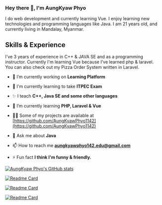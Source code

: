 ### Hey there 👋, I'm AungKyaw Phyo
I do web development and currently learning Vue. I enjoy learning new technologies and programming languages like Java. I am 21 years old, and currently living in Mandalay, Myanmar.

## Skills & Experience
I've 3 years of experience in C++ & JAVA SE and as a programming instructor. Currently I'm learning Vue because I've learned php & laravel. You can also check out my Pizza Order System written in Laravel.

- 🔭 I’m currently working on **Learning Platform**

- :book: I'm currently learning to take **ITPEC Exam**

- :sparkles: I teach **C++, Java SE and some other languages**

- 🌱 I’m currently learning **PHP, Laravel & Vue**

- 👨‍💻 Some of my projects are available at [https://github.com/AungKyawPhyo1142](https://github.com/AungKyawPhyo1142)

- 💬 Ask me about **Java**

- 📫 How to reach me **aungkyawphyo142.edu@gmail.com**

- ⚡ Fun fact **I think I'm funny & friendly.**

[![AungKyaw Phyo's GitHub stats](https://github-readme-stats.vercel.app/api?username=AungKyawPhyo1142&theme=dark&show_icons=true)](https://github.com/AungKyawPhyo1142/github-readme-stats)

[![Readme Card](https://github-readme-stats.vercel.app/api/pin/?username=AungKyawPhyo1142&theme=dark&show_icons=true&repo=Pizza-Order-System)](https://github.com/AungKyawPhyo1142/Pizza-Order-System)

[![Readme Card](https://github-readme-stats.vercel.app/api/pin/?username=AungKyawPhyo1142&theme=dark&show_icons=true&repo=A-Path-Finding-Visualization)](https://github.com/AungKyawPhyo1142/A-Path-Finding-Visualization)

[![Readme Card](https://github-readme-stats.vercel.app/api/pin/?username=AungKyawPhyo1142&theme=dark&show_icons=true&repo=Daisy-Inventory-Management-System)](https://github.com/AungKyawPhyo1142/Daisy-Inventory-Management-System)

